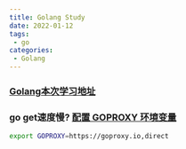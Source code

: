 ```yaml
---
title: Golang Study
date: 2022-01-12
tags:
 - go
categories:
 - Golang
---
```


### [Golang本次学习地址](https://www.bilibili.com/video/BV1CE411H7bQ?p=1)

### go get速度慢? [配置 GOPROXY 环境变量](https://goproxy.io/zh/)
```bash
export GOPROXY=https://goproxy.io,direct
```
